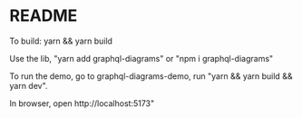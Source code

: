 # README

To build: yarn && yarn build

Use the lib, "yarn add graphql-diagrams" or "npm i graphql-diagrams"

To run the demo, go to graphql-diagrams-demo, run "yarn && yarn build && yarn dev".

In browser, open http://localhost:5173"

